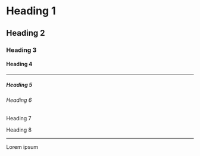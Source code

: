 # Heading 1

## Heading 2

### Heading 3

#### Heading 4

***

##### Heading 5

###### Heading 6 

Heading 7 

Heading 8

***

Lorem ipsum
